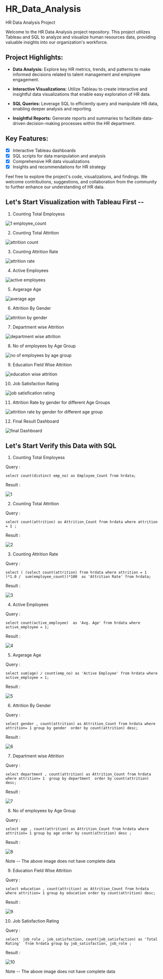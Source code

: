 # HR_Data_Analysis
HR Data Analysis Project

Welcome to the HR Data Analysis project repository. This project utilizes Tableau and SQL to analyze and visualize human resources data, providing valuable insights into our organization's workforce. 

## Project Highlights:

- **Data Analysis:** Explore key HR metrics, trends, and patterns to make informed decisions related to talent management and employee engagement.

- **Interactive Visualizations:** Utilize Tableau to create interactive and insightful data visualizations that enable easy exploration of HR data.

- **SQL Queries:** Leverage SQL to efficiently query and manipulate HR data, enabling deeper analysis and reporting.

- **Insightful Reports:** Generate reports and summaries to facilitate data-driven decision-making processes within the HR department.

## Key Features:

- [x] Interactive Tableau dashboards
- [x] SQL scripts for data manipulation and analysis
- [x] Comprehensive HR data visualizations
- [x] Insights and recommendations for HR strategy

Feel free to explore the project's code, visualizations, and findings. We welcome contributions, suggestions, and collaboration from the community to further enhance our understanding of HR data.


## Let's Start Visualization with Tableau First --


1.  Counting Total Employess
   
![1 employee_count](https://github.com/pawan941394/HR_Data_Analysis/assets/63099276/b534cfda-df17-4755-8582-1cd71f612de3)



2.  Counting Total Attrition 

![attrition count](https://github.com/pawan941394/HR_Data_Analysis/assets/63099276/b134ee6c-cca5-46c2-9b4a-909293077f2a)



3. Counting Attrition Rate
   

![attrition rate](https://github.com/pawan941394/HR_Data_Analysis/assets/63099276/dddb7b82-7672-4168-af1d-2fe6fe41a11b)


4. Active Employees 


![active employees](https://github.com/pawan941394/HR_Data_Analysis/assets/63099276/e91a3c24-2106-4ea3-9d02-ec1439f0b5a1)


5. Avgerage Age

![average age](https://github.com/pawan941394/HR_Data_Analysis/assets/63099276/f87adc51-cf3a-4dd0-87f3-0bd6a281f316)


6. Attrition By Gender 

![attrition by gender](https://github.com/pawan941394/HR_Data_Analysis/assets/63099276/2379dfac-7960-481d-a76c-68d53a50a2c9)


7. Department wise Attrition 

![department wise attrition](https://github.com/pawan941394/HR_Data_Analysis/assets/63099276/78c92f0f-7e97-488a-9b04-f6a0f74e3c95)



8. No of employees by Age Group 

![no of employees by age group](https://github.com/pawan941394/HR_Data_Analysis/assets/63099276/96165e8f-af0c-4ed9-8018-aadc06b8f0b4)



 
9. Education Field Wise Attrition


![education wise attrition](https://github.com/pawan941394/HR_Data_Analysis/assets/63099276/b3769e4c-04a9-421d-8855-4c1e5b403ffa)


10. Job Satisfaction Rating


![job satisfication rating](https://github.com/pawan941394/HR_Data_Analysis/assets/63099276/1661b7af-52d4-46bf-b5ed-06e0151f665c)

11. Attrition Rate by gender for different Age Groups

    
![attrition rate by gender for different age group](https://github.com/pawan941394/HR_Data_Analysis/assets/63099276/5d54fe76-137a-4063-be42-fc6cee557a50)


12. Final Result Dashboard 

![final Dashboard](https://github.com/pawan941394/HR_Data_Analysis/assets/63099276/106f5583-fea9-42c2-8486-ae4f715b046b)



## Let's Start Verify this Data with SQL  

1.  Counting Total Employess

Query : 

```select count(distinct emp_no) as Employee_Count from hrdata;```

Result : 

![1](https://github.com/pawan941394/HR_Data_Analysis/assets/63099276/5b093907-c1fb-4df3-927b-f6a0ee5d4b8e)

2.  Counting Total Attrition 

Query : 

```select count(attrition) as Attrition_Count from hrdata where attrition = 1 ;```

Result : 

![2](https://github.com/pawan941394/HR_Data_Analysis/assets/63099276/eada59e2-f791-41da-9bcd-e7e1d4ce6655)


3. Counting Attrition Rate
   
Query : 

```select ( (select count(attrition) from hrdata where attrition = 1 )*1.0 /  sum(employee_count))*100  as 'Attrition Rate' from hrdata;```

Result : 

![3](https://github.com/pawan941394/HR_Data_Analysis/assets/63099276/5f700387-faae-4e7c-a53c-a11724175403)


4. Active Employees 

Query : 

```select count(active_employee)  as 'Avg. Age' from hrdata where active_employee = 1; ```

Result : 

![4](https://github.com/pawan941394/HR_Data_Analysis/assets/63099276/6ad218c4-ea61-44b1-960f-c3265833450d)


5. Avgerage Age

Query : 

```select sum(age) / count(emp_no) as 'Active Employee' from hrdata where active_employee = 1;```

Result : 

![5](https://github.com/pawan941394/HR_Data_Analysis/assets/63099276/0858df0c-cb44-4448-a17c-d1c4ba527ad3)

6. Attrition By Gender 

Query : 

```select gender , count(attrition) as Attrition_Count from hrdata where attrition= 1 group by gender  order by count(attrition) desc;```

Result : 

![6](https://github.com/pawan941394/HR_Data_Analysis/assets/63099276/49f0d544-7a7c-4713-8719-d2906a8f5edc)

7. Department wise Attrition 

Query : 

```select department , count(attrition) as Attrition_Count from hrdata  where attrition= 1  group by department  order by count(attrition) desc;```

Result : 

![7](https://github.com/pawan941394/HR_Data_Analysis/assets/63099276/1f8e35db-569b-46d0-813f-093988a594b0)


8. No of employees by Age Group 

Query : 

```select age , count(attrition) as Attrition_Count from hrdata where attrition= 1 group by age order by count(attrition) desc ;```

Result : 

![8](https://github.com/pawan941394/HR_Data_Analysis/assets/63099276/efcee368-4109-4aaa-b22f-84a5e84a0e95)


Note --  The above image does not have complete data

 
9. Education Field Wise Attrition

Query : 

```select education , count(attrition) as Attrition_Count from hrdata where attrition= 1 group by education order by count(attrition) desc;```

Result : 

![9](https://github.com/pawan941394/HR_Data_Analysis/assets/63099276/956a8ec3-dffb-4865-a2f7-1b3205346880)


10. Job Satisfaction Rating

Query : 

```select  job_role , job_satisfaction, count(job_satisfaction) as 'Total Rating'  from hrdata group by job_satisfaction, job_role ;```

Result : 

![10](https://github.com/pawan941394/HR_Data_Analysis/assets/63099276/a5589a59-9eac-4dcf-b37c-608797ffe807)

Note -- The above image does not have complete data 
